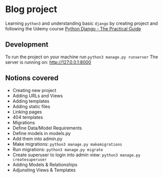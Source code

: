 # Blog project


Learning `python3` and understanding basic `django` by creating project and following the Udemy course
[Python Django - The Practical Guide](https://www.udemy.com/course/python-django-the-practical-guide/)

## Development

To run the project on your machine run `python3 manage.py runserver`
The server is running on: http://127.0.0.1:8000


## Notions covered

- Creating new project
- Adding URLs and Views
- Adding templates
- Adding static files
- Linking pages
- 404 templates
- Migrations
- Define Data/Model Requirements
 - Define models in models.py
 - Add them into admin.py
 - Make migrations: `python3 manage.py makemigrations`
 - Run migrations: `python3 manage.py migrate`
 - Create superuser to login into admin view: `python3 manage.py createsuperuser`
- Adding Models & Relationships
- Adjunsting Views & Templates